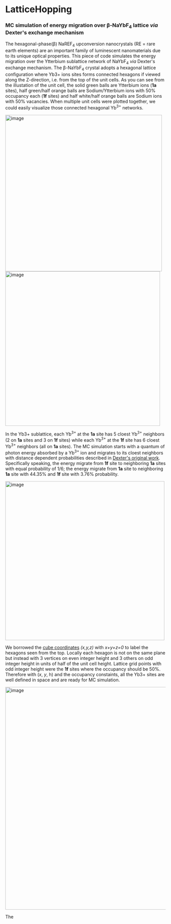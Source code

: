 # LatticeHopping
### **MC simulation of energy migration over β-NaYbF<sub>4</sub> lattice _via_ Dexter's exchange mechanism**

  The hexagonal-phase(β) NaREF<sub>4</sub> upconversion nanocrystals (RE = rare earth elements) are an important family of luminescent nanomaterials due to its unique optical properties. This piece of code simulates the energy migration over the Ytterbium sublattice network of NaYbF<sub>4</sub> _via_ Dexter's exchange mechanism. The β-NaYbF<sub>4</sub> crystal adopts a hexagonal lattice configuration where Yb3+ ions sites forms connected hexagons if viewed along the Z-direction, i.e. from the top of the unit cells. As you can see from the illustation of the unit cell, the solid green balls are Ytterbium ions (**1a** sites), half green/half orange balls are Sodium/Ytterbium ions with 50% occupancy each (**1f** sites) and half white/half orange balls are Sodium ions with 50% vacancies. When multiple unit cells were plotted together, we could easily visualize those connected hexagonal Yb<sup>3+</sup> networks. 
  
<img width="492" alt="image" src="https://user-images.githubusercontent.com/109502810/187412800-7f2070fa-57be-40c1-8211-a2a53169f6d1.png"><img width="486" alt="image" src="https://user-images.githubusercontent.com/109502810/187446251-d783c533-34d2-4f11-836c-a102bddba14c.png">


  In the Yb3+ sublattice, each Yb<sup>3+</sup> at the **1a** site has 5 cloest Yb<sup>3+</sup> neighbors (2 on **1a** sites and 3 on **1f** sites) while each Yb<sup>3+</sup> at the **1f** site has 6 cloest Yb<sup>3+</sup> neighbors (all on **1a** sites). The MC simulation starts with a quantum of photon energy absorbed by a Yb<sup>3+</sup> ion and migrates to its cloest neighbors with distance dependent probabilities described in [Dexter's original work](https://aip.scitation.org/doi/10.1063/1.1699044). Specifically speaking, the energy migrate from **1f** site to neighboring **1a** sites with equal probability of 1/6; the energy migrate from **1a** site to neighboring **1a** site with 44.35% and **1f** site with 3.76% probability.
  
<img width="500" alt="image" src="https://user-images.githubusercontent.com/109502810/187419941-8af0c997-5393-4464-8311-b6b0a87b4e9d.png">

We borrowed the [cube coordinates](https://www.redblobgames.com/grids/hexagons/) _(x,y,z)_ with _x+y+z=0_ to label the hexagons seen from the top. Locally each hexagon is not on the same plane but instead with 3 vertices on even integer height and 3 others on odd integer height in units of half of the unit cell height. Lattice grid points with odd integer height were the **1f** sites where the occupancy should be 50%. Therefore with (_x_, _y_, h) and the occupancy constaints, all the Yb3+ sites are well defined in space and are ready for MC simulation.

 <img width="700" alt="image" src="https://user-images.githubusercontent.com/109502810/187447845-51247804-0d3f-4216-8b4f-e9253c26a07a.png">

 
   The 
